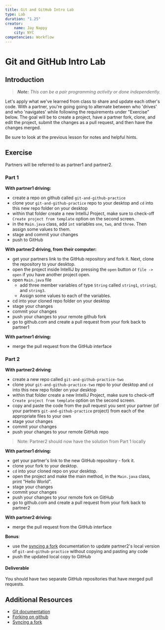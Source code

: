 ```yaml
---
title: Git and GitHub Intro Lab
type: Lab
duration: "1.25"
creator:
    name: Jay Nappy
    city: NYC
competencies: Workflow
---
```


# Git and GitHub Intro Lab

## Introduction

> ***Note:*** _This can be a pair programming activity or done independently._

Let's apply what we've learned from class to share and update each other's code.  With a partner, you're going going to alternate between who 'drives' and who 'navigates' while following the requirements under "Exercise" below. The goal will be to create a project, have a partner fork, clone, and edit the project, submit the changes as a pull request, and then have the changes merged.  

Be sure to look at the previous lesson for notes and helpful hints.

## Exercise

Partners will be referred to as partner1 and partner2.

### Part 1

**With partner1 driving:**

- create a repo on github called `git-and-github-practice`
- clone your `git-and-github-practice` repo to your desktop and `cd` into this new repo folder on your desktop
- within that folder create a new IntelliJ Project, make sure to check-off `Create project from template` option on the second screen.
- in the `Main.java` class, add `int` variables `one`, `two`, and `three`. Then assign some values to them.
- stage and commit your changes
- push to GitHub


**With partner2 driving, from their computer:**

- get your partners link to the GitHub repository and fork it. Next, clone the repository to your desktop.
- open the project inside IntelliJ by pressing the `open` button or `file -> open` if you have another project open.
- open `Main.java` file 
    - add three member variables of type `String` called `string1`, `string2`, and `string3`.
    - Assign some values to each of the variables.
- cd into your cloned repo folder on your desktop
- stage your changes
- commit your changes 
- push your changes to your remote github fork
- go to github.com and create a pull request from your fork back to partner1


**With partner1 driving:**

- merge the pull request from the GitHub interface



### Part 2

**With partner2 driving**:

- create a new repo called `git-and-github-practice-two`
- clone your `git-and-github-practice-two` repo to your desktop and `cd` into this new repo folder on your desktop
- within that folder create a new IntelliJ Project, make sure to check-off `Create project from template` option on the second screen. 
- copy and paste the code from the pull request you sent your partner (of your partners `git-and-github-practice` project) from each of the appropriate files to your own
- stage your changes
- commit your changes
- push your changes to your remote GitHub repo

> Note: Partner2 should now have the solution from Part 1 locally

**With partner1 driving:**

- get your partner's link to the new GitHub repository - fork it. 
- clone your fork to your desktop.
- `cd` into your cloned repo on your desktop.
- open the project and make the main method, in the `Main.java` class, print "Hello World".
- stage your changes
- commit your changes 
- push your changes to your remote fork on GitHub
- go to github.com and create a pull request from your fork back to partner2


**With partner2 driving:**

- merge the pull request from the GitHub interface

**Bonus**:

- use the [syncing a fork](https://help.github.com/articles/syncing-a-fork/) documentation to update partner2's local version of `git-and-github-practice` without copying and pasting any code
- push the updated local copy to GitHub


#### Deliverable

You should have two separate GitHub repositories that have merged pull requests.

## Additional Resources

- [Git documentation](https://git-scm.com/documentation)
- [Forking on github](https://help.github.com/articles/fork-a-repo/)
- [Syncing a fork](https://help.github.com/articles/syncing-a-fork/)
